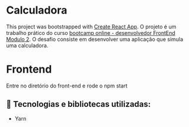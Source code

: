 # Calculadora

This project was bootstrapped with [Create React App](https://github.com/facebook/create-react-app).
O projeto é um trabalho prático do curso [bootcamp online - desenvolvedor FrontEnd Modulo 2](https://www.igti.com.br/custom/desenvolvedor-front-end/). O desafio consiste em desenvolver uma aplicação que simula uma calculadora.

# Frontend

Entre no diretório do front-end e rode o npm start

## 🔧 Tecnologias e bibliotecas utilizadas:

- Yarn
